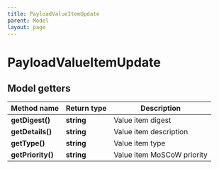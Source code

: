 ```yaml
---
title: PayloadValueItemUpdate
parent: Model
layout: page
---
```


# PayloadValueItemUpdate

## Model getters

Method name | Return type | Description
------------ | ------------- | -------------
**getDigest()** | **string** | Value item digest
**getDetails()** | **string** | Value item description
**getType()** | **string** | Value item type
**getPriority()** | **string** | Value item MoSCoW priority

